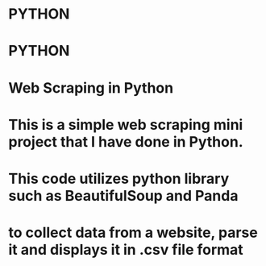# PYTHON
# PYTHON
# Web Scraping in Python
# This is a simple web scraping mini project that I have done in Python. 
# This code utilizes python library such as BeautifulSoup and Panda 
# to collect data from a website, parse it and displays it in .csv file format

